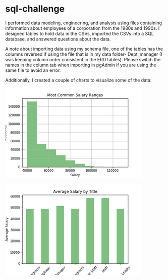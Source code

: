 # sql-challenge

I performed data modeling, engineering, and analysis using 
files containing information about employees of a corporation from the 1980s and 1990s. 
I designed tables to hold data in the CSVs, imported the CSVs into a SQL database, and 
answered questions about the data. 

A note about importing data using my schema file, one of the tables has the columns reversed if using the file that is in my data folder- Dept_manager (I was keeping column order consistent in the ERD tables). Please switch the names in the column tab when importing in pgAdmin if you are using the same file to avoid an error.

Additionally, I created a couple of charts to visualize some of the data:

![Salary Frequency](EmployeeSQL/commonsalary.png)

![Average Salary By Title](EmployeeSQL/avgsalarybytitle.png)
